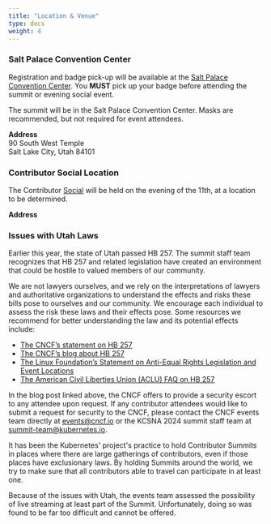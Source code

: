 ```yaml
---
title: "Location & Venue"
type: docs
weight: 4
---
```



### Salt Palace Convention Center

Registration and badge pick-up will be available at the
<a href="https://www.visitsaltlake.com/salt-palace-convention-center/" rel="noopener noreferrer" target="_blank">Salt Palace Convention Center</a>.
You **MUST** pick up your badge before attending the summit or evening social event.

The summit will be in the Salt Palace Convention Center. Masks are recommended, but not required for event attendees.  

**Address**<br>
90 South West Temple <br/>
Salt Lake City, Utah 84101 <br/>

### Contributor Social Location

The Contributor [Social] will be held on the evening of the 11th, at a location to be determined.

**Address**<br>

[Social]: /events/2024/kcsna/social/

### Issues with Utah Laws

Earlier this year, the state of Utah passed HB 257. The summit staff team recognizes that HB 257 and related legislation have created an environment that could be hostile to valued members of our community.

We are not lawyers ourselves, and we rely on the interpretations of lawyers and authoritative organizations to understand the effects and risks these bills pose to ourselves and our community. We encourage each individual to assess the risk these laws and their effects pose. Some resources we recommend for better understanding the law and its potential effects include:

* [The CNCF’s statement on HB 257](https://events.linuxfoundation.org/kubecon-cloudnativecon-north-america/attend/diversity-inclusion/#utah-bathroom-bill-statement)
* [The CNCF’s blog about HB 257](https://www.cncf.io/blog/2024/05/08/kubecon-cloudnativecon-north-america-2024-and-utahs-bathroom-bill/)
* [The Linux Foundation’s Statement on Anti-Equal Rights Legislation and Event Locations](https://events.linuxfoundation.org/2024/01/30/statement-on-anti-equal-rights-legislation-event-locations/?__hstc=60185074.88413ffd05b1493d527be94560225875.1656622730007.1717608762021.1717625254193.85&__hssc=60185074.2.1717625254193&__hsfp=2125272464)
* [The American Civil Liberties Union (ACLU) FAQ on HB 257](https://www.acluutah.org/en/know-your-rights/faqs-hb-257)

In the blog post linked above, the CNCF offers to provide a security escort to any attendee upon request. If any contributor attendees would like to submit a request for security to the CNCF, please contact the CNCF events team directly at events@cncf.io or the KCSNA 2024 summit staff team at summit-team@kubernetes.io.

It has been the Kubernetes' project's practice to hold Contributor Summits in places where there are large gatherings of contributors, even if those places have exclusionary laws.  By holding Summits around the world, we try to make sure that all contributors able to travel can participate in at least one.

Because of the issues with Utah, the events team assessed the possibility of live streaming at least part of the Summit.  Unfortunately, doing so was found to be far too difficult and cannot be offered.
